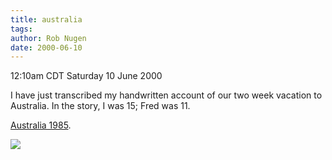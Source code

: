 ```yaml
---
title: australia
tags: 
author: Rob Nugen
date: 2000-06-10
---
```


<title></title>
<p class=date>12:10am CDT Saturday 10 June 2000</p>

<p>I have just transcribed my handwritten account of our two week
vacation to Australia.  In the story, I was 15; Fred was 11.

<p><a href="http://www.robnugen.com/cgi-local/journal.cgi?dir=1985/06&file=australia.html">Australia 1985</a>.

<p><img src='/images/rob/wL-ROB.gif'>

